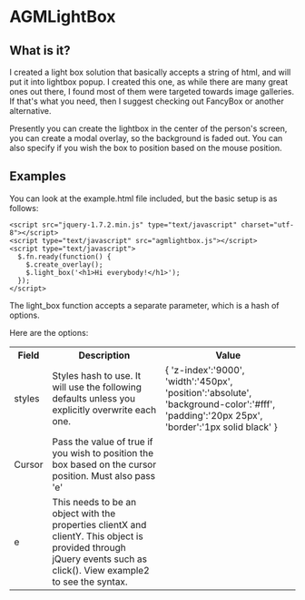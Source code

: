 # AGMLightBox

## What is it?

I created a light box solution that basically accepts a string of html, and will put it into lightbox popup. I created this one, as 
while there are many great ones out there, I found most of them were targeted towards image galleries. If that's what you need,
then I suggest checking out FancyBox or another alternative.

Presently you can create the lightbox in the center of the person's screen, you can create a modal overlay, 
so the background is faded out. You can also specify if you wish the box to position based on the mouse position.

## Examples

You can look at the example.html file included, but the basic setup is as follows:

    <script src="jquery-1.7.2.min.js" type="text/javascript" charset="utf-8"></script>
    <script type="text/javascript" src="agmlightbox.js"></script>
    <script type="text/javascript">
      $.fn.ready(function() {
        $.create_overlay();
        $.light_box('<h1>Hi everybody!</h1>');
      });
    </script>

The light_box function accepts a separate parameter, which is a hash of options.

Here are the options:

<table>
  <tr>
    <th>Field</th>
    <th>Description</th>
    <th>Value</th>
  </tr>
  <tr>
    <td>styles</td>
    <td>Styles hash to use. It will use the following defaults unless you explicitly overwrite each one.</td>
    <td>
        {
          'z-index':'9000',
          'width':'450px',
          'position':'absolute',
          'background-color':'#fff',
          'padding':'20px 25px',
          'border':'1px solid black'
        }
    </td>
  </tr>
  <tr>
    <td>Cursor</td>
    <td>Pass the value of true if you wish to position the box based on the cursor position. Must also pass 'e'</td>
    <td></td>
  </tr>
  <tr>
    <td>e</td>
    <td>This needs to be an object with the properties clientX and clientY. This object is provided through jQuery events
      such as click(). View example2 to see the syntax.
    </td>
    <td></td>
  </tr>
</table>